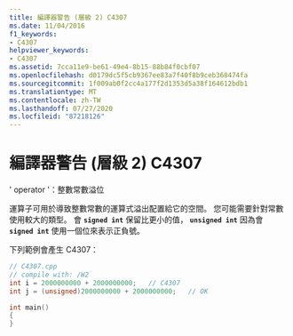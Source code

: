 ```yaml
---
title: 編譯器警告 (層級 2) C4307
ms.date: 11/04/2016
f1_keywords:
- C4307
helpviewer_keywords:
- C4307
ms.assetid: 7cca11e9-be61-49e4-8b15-88b84f0cbf07
ms.openlocfilehash: d0179dc5f5cb9367ee83a7f40f8b9ceb368474fa
ms.sourcegitcommit: 1f009ab0f2cc4a177f2d1353d5a38f164612bdb1
ms.translationtype: MT
ms.contentlocale: zh-TW
ms.lasthandoff: 07/27/2020
ms.locfileid: "87218126"
---
```

# <a name="compiler-warning-level-2-c4307"></a>編譯器警告 (層級 2) C4307

' operator '：整數常數溢位

運算子可用於導致整數常數的運算式溢出配置給它的空間。 您可能需要針對常數使用較大的類型。 會 **`signed int`** 保留比更小的值， **`unsigned int`** 因為會 **`signed int`** 使用一個位來表示正負號。

下列範例會產生 C4307：

```cpp
// C4307.cpp
// compile with: /W2
int i = 2000000000 + 2000000000;   // C4307
int j = (unsigned)2000000000 + 2000000000;   // OK

int main()
{
}
```
